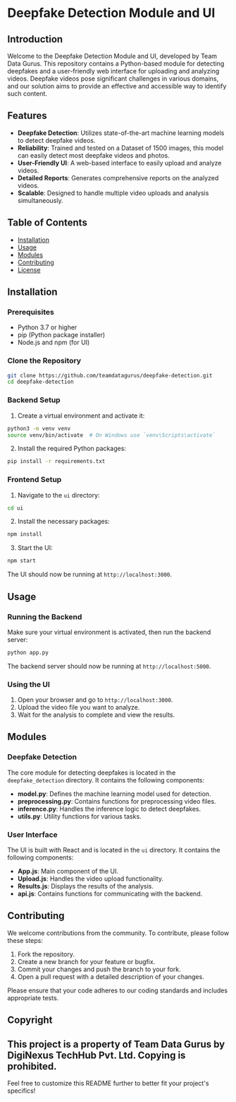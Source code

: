 # Deepfake Detection Module and UI

## Introduction

Welcome to the Deepfake Detection Module and UI, developed by Team Data Gurus. This repository contains a Python-based module for detecting deepfakes and a user-friendly web interface for uploading and analyzing videos. Deepfake videos pose significant challenges in various domains, and our solution aims to provide an effective and accessible way to identify such content.

## Features

- **Deepfake Detection**: Utilizes state-of-the-art machine learning models to detect deepfake videos.
- **Reliability**: Trained and tested on a Dataset of 1500 images, this model can easily detect most deepfake videos and photos.
- **User-Friendly UI**: A web-based interface to easily upload and analyze videos.
- **Detailed Reports**: Generates comprehensive reports on the analyzed videos.
- **Scalable**: Designed to handle multiple video uploads and analysis simultaneously.

## Table of Contents

- [Installation](#installation)
- [Usage](#usage)
- [Modules](#modules)
- [Contributing](#contributing)
- [License](#license)

## Installation

### Prerequisites

- Python 3.7 or higher
- pip (Python package installer)
- Node.js and npm (for UI)

### Clone the Repository

```bash
git clone https://github.com/teamdatagurus/deepfake-detection.git
cd deepfake-detection
```

### Backend Setup

1. Create a virtual environment and activate it:

```bash
python3 -m venv venv
source venv/bin/activate  # On Windows use `venv\Scripts\activate`
```

2. Install the required Python packages:

```bash
pip install -r requirements.txt
```

### Frontend Setup

1. Navigate to the `ui` directory:

```bash
cd ui
```

2. Install the necessary packages:

```bash
npm install
```

3. Start the UI:

```bash
npm start
```

The UI should now be running at `http://localhost:3000`.

## Usage

### Running the Backend

Make sure your virtual environment is activated, then run the backend server:

```bash
python app.py
```

The backend server should now be running at `http://localhost:5000`.

### Using the UI

1. Open your browser and go to `http://localhost:3000`.
2. Upload the video file you want to analyze.
3. Wait for the analysis to complete and view the results.

## Modules

### Deepfake Detection

The core module for detecting deepfakes is located in the `deepfake_detection` directory. It contains the following components:

- **model.py**: Defines the machine learning model used for detection.
- **preprocessing.py**: Contains functions for preprocessing video files.
- **inference.py**: Handles the inference logic to detect deepfakes.
- **utils.py**: Utility functions for various tasks.

### User Interface

The UI is built with React and is located in the `ui` directory. It contains the following components:

- **App.js**: Main component of the UI.
- **Upload.js**: Handles the video upload functionality.
- **Results.js**: Displays the results of the analysis.
- **api.js**: Contains functions for communicating with the backend.

## Contributing

We welcome contributions from the community. To contribute, please follow these steps:

1. Fork the repository.
2. Create a new branch for your feature or bugfix.
3. Commit your changes and push the branch to your fork.
4. Open a pull request with a detailed description of your changes.

Please ensure that your code adheres to our coding standards and includes appropriate tests.

## Copyright

This project is a property of Team Data Gurus by DigiNexus TechHub Pvt. Ltd. Copying is prohibited.
---

Feel free to customize this README further to better fit your project's specifics!
